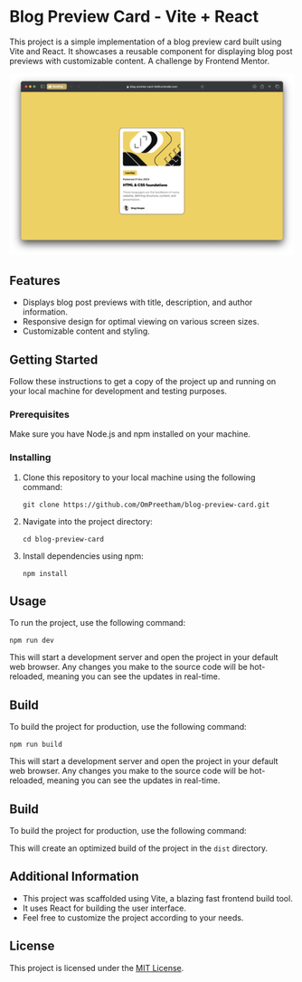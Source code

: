 # Blog Preview Card - Vite + React

This project is a simple implementation of a blog preview card built using Vite and React. It showcases a reusable component for displaying blog post previews with customizable content. A challenge by Frontend Mentor.

![Preview](/public/preview.png)

## Features

- Displays blog post previews with title, description, and author information.
- Responsive design for optimal viewing on various screen sizes.
- Customizable content and styling.

## Getting Started

Follow these instructions to get a copy of the project up and running on your local machine for development and testing purposes.

### Prerequisites

Make sure you have Node.js and npm installed on your machine.

### Installing

1. Clone this repository to your local machine using the following command:

   ```
   git clone https://github.com/OmPreetham/blog-preview-card.git
   ```

1. Navigate into the project directory:

   ```
   cd blog-preview-card
   ```

1. Install dependencies using npm:

   ```
   npm install
   ```

## Usage

To run the project, use the following command:

```
npm run dev
```

This will start a development server and open the project in your default web browser. Any changes you make to the source code will be hot-reloaded, meaning you can see the updates in real-time.

## Build

To build the project for production, use the following command:

```
npm run build
```

This will start a development server and open the project in your default web browser. Any changes you make to the source code will be hot-reloaded, meaning you can see the updates in real-time.

## Build

To build the project for production, use the following command:

This will create an optimized build of the project in the `dist` directory.

## Additional Information

- This project was scaffolded using Vite, a blazing fast frontend build tool.
- It uses React for building the user interface.
- Feel free to customize the project according to your needs.

## License

This project is licensed under the [MIT License](LICENSE).
